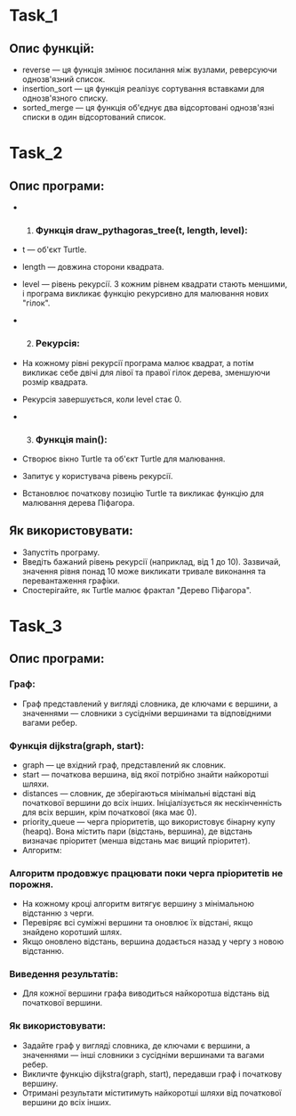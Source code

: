 # Task_1
## Опис функцій:
- reverse — ця функція змінює посилання між вузлами, реверсуючи однозв'язний список.
- insertion_sort — ця функція реалізує сортування вставками для однозв'язного списку.
- sorted_merge — ця функція об'єднує два відсортовані однозв'язні списки в один відсортований список.
# Task_2 
## Опис програми:
- 1. ### Функція draw_pythagoras_tree(t, length, level):

- t — об'єкт Turtle.
- length — довжина сторони квадрата.
- level — рівень рекурсії. З кожним рівнем квадрати стають меншими, і програма викликає функцію рекурсивно для малювання нових "гілок".
- 2. ### Рекурсія:

- На кожному рівні рекурсії програма малює квадрат, а потім викликає себе двічі для лівої та правої гілок дерева, зменшуючи розмір квадрата.
- Рекурсія завершується, коли level стає 0.
- 3. ### Функція main():

- Створює вікно Turtle та об'єкт Turtle для малювання.
- Запитує у користувача рівень рекурсії.
- Встановлює початкову позицію Turtle та викликає функцію для малювання дерева Піфагора.
## Як використовувати:
- Запустіть програму.
- Введіть бажаний рівень рекурсії (наприклад, від 1 до 10). Зазвичай, значення рівня понад 10 може викликати тривале виконання та перевантаження графіки.
- Спостерігайте, як Turtle малює фрактал "Дерево Піфагора".

# Task_3
## Опис програми:
### Граф:

- Граф представлений у вигляді словника, де ключами є вершини, а значеннями — словники з сусідніми вершинами та відповідними вагами ребер.
### Функція dijkstra(graph, start):

- graph — це вхідний граф, представлений як словник.
- start — початкова вершина, від якої потрібно знайти найкоротші шляхи.
- distances — словник, де зберігаються мінімальні відстані від початкової вершини до всіх інших. Ініціалізується як нескінченність для всіх вершин, крім початкової (яка має 0).
- priority_queue — черга пріоритетів, що використовує бінарну купу (heapq). Вона містить пари (відстань, вершина), де відстань визначає пріоритет (менша відстань має вищий пріоритет).
- Алгоритм:

### Алгоритм продовжує працювати поки черга пріоритетів не порожня.
- На кожному кроці алгоритм витягує вершину з мінімальною відстанню з черги.
- Перевіряє всі суміжні вершини та оновлює їх відстані, якщо знайдено коротший шлях.
- Якщо оновлено відстань, вершина додається назад у чергу з новою відстанню.
### Виведення результатів:

- Для кожної вершини графа виводиться найкоротша відстань від початкової вершини.
### Як використовувати:
- Задайте граф у вигляді словника, де ключами є вершини, а значеннями — інші словники з сусідніми вершинами та вагами ребер.
- Викличте функцію dijkstra(graph, start), передавши граф і початкову вершину.
- Отримані результати міститимуть найкоротші шляхи від початкової вершини до всіх інших.

